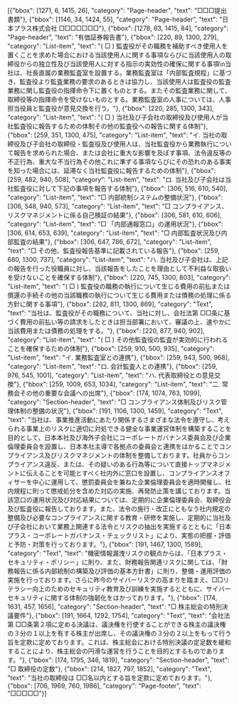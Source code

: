[{"bbox": [1271, 6, 1415, 26], "category": "Page-header", "text": "□□□提出書類"}, {"bbox": [1146, 34, 1424, 55], "category": "Page-header", "text": "日本プラス株式会社 □□□□□□□"}, {"bbox": [1278, 63, 1415, 84], "category": "Page-header", "text": "有価証券報告書"}, {"bbox": [220, 89, 1300, 279], "category": "List-item", "text": "( □ ) 監査役がその職務を補助すべき使用人を置くことを求めた場合における当該使用人に関する事項ならびに当該使用人の取締役からの独立性及び当該使用人に対する指示の実効性の確保に関する事項\n当社は、社長直属の業務監査室を設置する。業務監査室は「内部監査規程」に基づき、監査役より監査業務の要求のあるときは協力し、当該使用人は監査役の監査業務に関し監査役の指揮命令下に置くものとする。またその監査業務に関して、取締役等の指揮命令を受けないものとする。業務監査室の人事については、人事担当役員と監査役が意見交換を行う。"}, {"bbox": [220, 285, 1300, 343], "category": "List-item", "text": "( □ ) 当社及び子会社の取締役及び使用人が当社監査役に報告するための体制その他の監査役への報告に関する体制"}, {"bbox": [259, 351, 1300, 475], "category": "List-item", "text": "イ. 当社の取締役及び子会社の取締役・監査役及び使用人は、当社監査役から業務執行について報告を求められた場合、または会社に重大な影響を及ぼす事項、法令違反等の不正行為、重大な不当行為その他これに準ずる事項ならびにその恐れのある事実を知った場合には、延滞なく当社監査役に報告するための体制"}, {"bbox": [259, 482, 940, 508], "category": "List-item", "text": "ロ. 当社及び子会社は当社監査役に対して下記の事項を報告する体制"}, {"bbox": [306, 516, 610, 540], "category": "List-item", "text": "□ 内部統制システムの整備状況"}, {"bbox": [306, 548, 940, 573], "category": "List-item", "text": "□ コンプライアンス、リスクマネジメントに係る自己検証の結果"}, {"bbox": [306, 581, 610, 606], "category": "List-item", "text": "□ 「内部通報窓口」の運用状況"}, {"bbox": [306, 614, 653, 639], "category": "List-item", "text": "□ 内部監査状況及び内部監査の結果"}, {"bbox": [306, 647, 786, 672], "category": "List-item", "text": "□ その他、監査役報告基準に記載されている報告"}, {"bbox": [259, 680, 1300, 737], "category": "List-item", "text": "ハ. 当社及び子会社は、上記の報告を行った役職員に対し、当該報告をしたことを理由として不利益な取扱いを受けないことを確保する体制"}, {"bbox": [220, 745, 1300, 803], "category": "List-item", "text": "( □ ) 監査役の職務の執行について生じる費用の前払または償還の手続その他の当該職務の執行について生じる費用または債務の処理に係る方針に関する事項"}, {"bbox": [282, 811, 1300, 869], "category": "Text", "text": "当社は、監査役がその職務について、当社に対し、会社法第 □□条に基づく費用の前払い等の請求をしたときは担当部署において、審議の上、速やかに当該費用または債務の処理をする。"}, {"bbox": [220, 877, 940, 902], "category": "List-item", "text": "( □ ) その他監査役の監査が実効的に行われることを確保するための体制"}, {"bbox": [259, 910, 500, 935], "category": "List-item", "text": "イ. 業務監査室との連携"}, {"bbox": [259, 943, 500, 968], "category": "List-item", "text": "ロ. 会計監査人との連携"}, {"bbox": [259, 976, 545, 1001], "category": "List-item", "text": "ハ. 代表取締役との意見交換"}, {"bbox": [259, 1009, 653, 1034], "category": "List-item", "text": "二. 常務会その他の重要な会議への出席"}, {"bbox": [174, 1074, 763, 1099], "category": "Section-header", "text": "□ コンプライアンス体制及びリスク管理体制の整備の状況"}, {"bbox": [191, 1106, 1300, 1459], "category": "Text", "text": "当社は、事業推進活動にあたり関係するさまざまな法令を遵守し、考えられる事業上のリスクに適切に対処できる健全な事業運営体制を構築することを目的として、日本本社及び海外子会社にコーポレートガバナンス委員会及び企業倫理委員会を設置し、日本本社主導で各拠点の委員会と連携をはかることでコンプライアンス及びリスクマネジメントの体制を整備しております。社員からコンプライアンス違反、または、その疑いのある行為等について直接トップマネジメントに伝えることを可能とすべく社内外に窓口を設置し、コンプライアンスオフィサーを中心に運用して、懲罰委員会を兼ねた企業倫理委員会を適時開催し、社内規程に則って懲戒処分を含めた対応の実施、再発防止策を講じております。当該窓口の運用状況及び対応結果については、定期的に企業倫理委員会、取締役会及び監査役に報告しております。また、法令の施行・改正にともなう社内規定の整備及び必要なコンプライアンスに関する教育・研修を実施し、定期的に当社及び子会社において業務上関連する法令とリスクの抽出を実施するとともに「日本プラス・コーポレートガバナンス・チェックリスト」により、実態の把握・評価と予防・対策を行っております。"}, {"bbox": [191, 1467, 1300, 1589], "category": "Text", "text": "機密情報漏洩リスクの観点からは、「日本プラス・セキュリティ・ポリシー」に則り、また、財務報告関連リスクに関しては、「財務報告に係る内部統制の構築及び評価の基本方針書」に則り、整備・運用評価の実施を行っております。さらに昨今のサイバーリスクの高まりを踏まえ、□□リテラシー向上のためのセキュリティ教育及び訓練を実施するとともに、サイバーセキュリティに関する体制の強韌化をはかっております。"}, {"bbox": [174, 1631, 457, 1656], "category": "Section-header", "text": "□ 株主総会の特別決議要件"}, {"bbox": [191, 1664, 1292, 1754], "category": "Text", "text": "会社法第 □□条第２項に定める決議は、議決権を行使することができる株主の議決権の３分の１以上を有する株主が出席し、その議決権の３分の２以上をもって行う旨を定款に定めております。これは、株主総会における特別決議の定足数を緩和することにより、株主総会の円滑な運営を行うことを目的とするものであります。"}, {"bbox": [174, 1795, 346, 1819], "category": "Section-header", "text": "□ 取締役の定数"}, {"bbox": [214, 1827, 797, 1852], "category": "Text", "text": "当社の取締役は □□名以内とする旨を定款に定めております。"}, {"bbox": [706, 1969, 760, 1986], "category": "Page-footer", "text": "□□□□□"}]